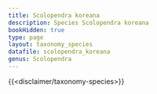 ```yaml
---
title: Scolopendra koreana
description: Species Scolopendra koreana
bookHidden: true
type: page
layout: taxonomy_species
datafile: scolopendra_koreana
genus: Scolopendra
---
```


{{<disclaimer/taxonomy-species>}}